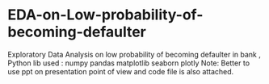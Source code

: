 # EDA-on-Low-probability-of-becoming-defaulter
Exploratory Data Analysis on low probability of becoming defaulter in bank  ,
Python lib used :
    numpy
    pandas
    matplotlib
    seaborn
    plotly
Note: Better to use ppt on presentation point of view and code file is also attached.
